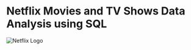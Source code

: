 # Netflix Movies and TV Shows Data Analysis using SQL

![Netflix Logo](https://share.google/images/D1qmDXAiRwCKpl6ag)
